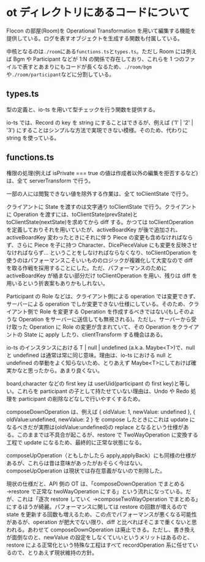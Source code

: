 # ot ディレクトリにあるコードについて

Flocon の部屋(Room)を Operational Transformation を用いて編集する機能を提供している。ログを表すオブジェクトを生成する関数も付属している。

中核となるのは`./room`にある`functions.ts`と`types.ts`。ただし Room には例えば Bgm や Participant などが 1:N の関係で存在しており、これらを 1 つのファイルで表すとあまりにもコードが長くなるため、`./room/bgm`や`./room/participant`などに分割している。

## types.ts

型の定義と、io-ts を用いて型チェックを行う関数を提供する。

io-ts では、Record の key を string にすることはできるが、例えば ('1' | '2' | '3') にすることはシンプルな方法で実現できない模様。そのため、代わりに string を使っている。

## functions.ts

権限の処理(例えば isPrivate === true の値は作成者以外の編集を拒否するなど)は、全て serverTransform で行う。

一部の人には閲覧できない値を除外する作業は、全て toClientState で行う。

クライアントに State を渡すのは文字通り toClientState で行う。クライアントに Operation を渡すには、toClientState(prevState)と toClientState(nextState)を求めてから diff する。かつては toClientOperation を定義しておりそれを用いていたが、activeBoardKey が後で追加され、activeBoardKey 変わったときにそれに伴う Piece の変更も含めなければならず、さらに Piece を子に持つ Character、DicePieceValue にも変更を反映させなければならず… ということをしなければならなくなり、toClientOperation を使うのはパフォーマンスこそいいもののロジックが複雑化して大変なので diff を取る作戦を採用することにした。ただ、パフォーマンスのために activeBoardKey が絡まない部分だけ toClientOperation を用い、残りは diff を用いるという折衷案もありかもしれない。

Participant の Role などは、クライアント側による operation では変更できず、サーバーによる operation でしか変更できない仕様にしている。そのため、クライアント側で Role を変更する Operation を作成するべきではない(もしそのような Operation をサーバーに送信しても無視される)。ただし、サーバーから受け取った Operation に Role の変更が含まれていて、その Operation をクライアントの State に apply したり、clientTransform する機会はある。

io-ts のインスタンスにおける T | null | undefined (a.k.a. Maybe&lt;T&gt;)で、null と undefined は通常は常に同じ意味。理由は、io-ts における null と undefined の挙動をよく知らないため、とりあえず Maybe&lt;T&gt;にしておけば確実かなと思ったから。あまり良くない。

board,character などの first key は userUid(participant の first key)と等しい。これらを participant の子として持たせていない理由は、Undo や Redo 処理を participant の削除などなしで行いやすくするため。

composeDownOperation は、例えば { oldValue: 1, newValue: undefined }, { oldValue:undefined, newValue: 2 } を compose したときにこれは update になるべきだが実際は{oldValue:undefined}の replace となるという仕様がある。このままでは不具合が起こるが、restore で TwoWayOperation に変換する工程で update になるため、最終的に正常な状態になる。

composeUpOperation（ともしかしたら apply,applyBack）にも同様の仕様があるが、これらは昔は意味があったがおそらく今はない。composeUpOperation は現状では存在意義がないので削除した。

現状の仕様だと、API 側の OT は、「composeDownOperation でまとめる →restore で正常な twoWayOperation にする」という流れになっている。だが、これは「逐次 restore していく →composeTwoWayOperation でまとめる」にするほうが綺麗。パフォーマンスに関しては restore の回数が増えるので state を更新する回数も増えるため、この点でパフォーマンスが悪くなる可能性があるが、operation が肥大でない限り、diff と比べればそこまで重くないと思われる。あわせて composeDownOperation は廃止できる。ただし、書き換えが面倒なのと、newValue の設定をしなくていいというメリットはあるのと、restore による正常化という特殊な工程はすべて recordOperation 系に任せているので、とりあえず現状維持の方針。
